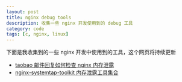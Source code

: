 ```yaml
---
layout: post
title: nginx debug tools
description: 收集一些 nginx 开发使用到的 debug 工具
category: code
tags: [c, nginx, linux]
---
```

下面是我收集到的一些 nginx 开发中使用到的工具，这个网页将持续更新

- [taobao 邮件回复如何检查 nginx 内存泄露](http://code.taobao.org/pipermail/tengine-cn/2013-June/001010.html)
- [nginx-systemtap-toolkit 内存泄露工具集合](https://github.com/openresty/nginx-systemtap-toolkit)


[-10]:    http://hushi55.github.io/  "-10"
